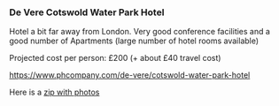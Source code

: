 ### De Vere Cotswold Water Park Hotel

Hotel a bit far away from London. Very good conference facilities and a good number of Apartments (large number of hotel rooms available)


Projected cost per person: £200 (+ about £40 travel cost)

https://www.phcompany.com/de-vere/cotswold-water-park-hotel

Here is a [zip with photos](https://github.com/OWASP/owasp-devseccon-summit/releases/download/venue-photos-nov-2016/Photos-De-Vere-Cotswold-Water-Park-Hotel.zip)
